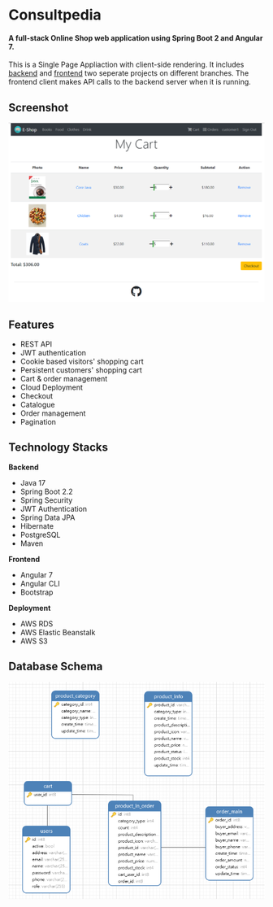 # Consultpedia

#### A full-stack Online Shop web application using Spring Boot 2 and Angular 7. 
This is a Single Page Appliaction with client-side rendering. It includes [backend](https://github.com/Taran05/Consultpedia/tree/master/backend) and [frontend](https://github.com/Taran05/Consultpedia/tree/master/frontend) two seperate projects on different branches.
The frontend client makes API calls to the backend server when it is running.

## Screenshot
![](https://raw.githubusercontent.com/zhulinn/blog/hexo/source/uploads/post_pics/spring-angular/cart.png)

## Features
- REST API
- JWT authentication
- Cookie based visitors' shopping cart
- Persistent customers' shopping cart
- Cart & order management
- Cloud Deployment
- Checkout
- Catalogue
- Order management
- Pagination
## Technology Stacks
**Backend**
  - Java 17
  - Spring Boot 2.2
  - Spring Security
  - JWT Authentication
  - Spring Data JPA
  - Hibernate
  - PostgreSQL
  - Maven

**Frontend**
  - Angular 7
  - Angular CLI
  - Bootstrap

**Deployment**
  - AWS RDS
  - AWS Elastic Beanstalk
  - AWS S3

## Database Schema

![](https://raw.githubusercontent.com/zhulinn/blog/hexo/source/uploads/post_pics/spring-angular/db.png)


